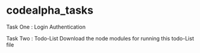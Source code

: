 # codealpha_tasks

Task One : Login Authentication

Task Two : Todo-List
Download the node modules for running this todo-List file
